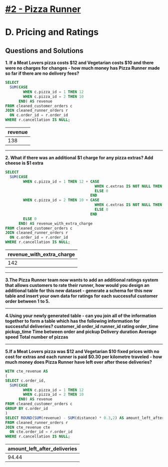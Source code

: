# [#2 - Pizza Runner](https://8weeksqlchallenge.com/case-study-2/)
# D. Pricing and Ratings
## Questions and Solutions

**1. If a Meat Lovers pizza costs $12 and Vegetarian costs $10 and there were no charges for changes - how much money has Pizza Runner made so far if there are no delivery fees?**

```sql
SELECT 
  SUM(CASE 
        WHEN c.pizza_id = 1 THEN 12
        WHEN c.pizza_id = 2 THEN 10
      END) AS revenue
FROM cleaned_customer_orders c
JOIN cleaned_runner_orders r
  ON c.order_id = r.order_id
WHERE r.cancellation IS NULL;
```
|revenue|
|--|
|138|
---
**2. What if there was an additional $1 charge for any pizza extras?
Add cheese is $1 extra**
```sql
SELECT 
  SUM(CASE 
        WHEN c.pizza_id = 1 THEN 12 + CASE
                                        WHEN c.extras IS NOT NULL THEN LENGTH(REPLACE(REPLACE(extras,',',''),' ',''))
                                        ELSE 0
                                      END
        WHEN c.pizza_id = 2 THEN 10 + CASE
                                        WHEN c.extras IS NOT NULL THEN LENGTH(REPLACE(REPLACE(extras,',',''),' ',''))
                                        ELSE 0
                                      END
        ELSE 0
      END) AS revenue_with_extra_charge
FROM cleaned_customer_orders c
JOIN cleaned_runner_orders r
  ON c.order_id = r.order_id
WHERE r.cancellation IS NULL;
```
|revenue_with_extra_charge|
|--|
|142|
---
**3.The Pizza Runner team now wants to add an additional ratings system that allows customers to rate their runner, how would you design an additional table for this new dataset - generate a schema for this new table and insert your own data for ratings for each successful customer order between 1 to 5.**

---
**4.Using your newly generated table - can you join all of the information together to form a table which has the following information for successful deliveries?
customer_id
order_id
runner_id
rating
order_time
pickup_time
Time between order and pickup
Delivery duration
Average speed
Total number of pizzas**

---
**5.If a Meat Lovers pizza was $12 and Vegetarian $10 fixed prices with no cost for extras and each runner is paid $0.30 per kilometre traveled - how much money does Pizza Runner have left over after these deliveries?**
```sql
WITH cte_revenue AS
(
SELECT c.order_id,
  SUM(CASE 
        WHEN c.pizza_id = 1 THEN 12
        WHEN c.pizza_id = 2 THEN 10
      END) AS revenue
FROM cleaned_customer_orders c
GROUP BY c.order_id
)
SELECT ROUND(SUM(revenue) - SUM(distance) * 0.3,2) AS amount_left_after_deliveries
FROM cleaned_runner_orders r
JOIN cte_revenue cte
  ON cte.order_id = r.order_id
WHERE r.cancellation IS NULL;
```
|amount_left_after_deliveries|
|--|
|94.44|
